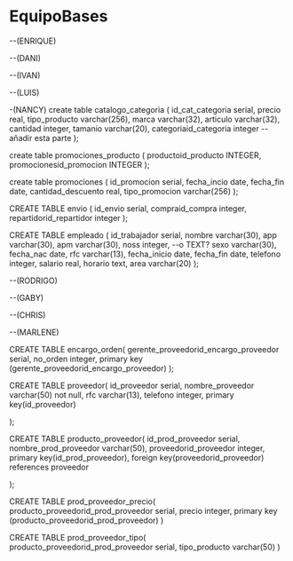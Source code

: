 # EquipoBases

--(ENRIQUE)

--(DANI)

--(IVAN)

--(LUIS)

-(NANCY)
create table catalogo_categoria (
    id_cat_categoria  serial,
	precio real,
	tipo_producto varchar(256),
	marca varchar(32),
	articulo varchar(32),
	cantidad integer,
	tamanio varchar(20),
	categoriaid_categoria integer --añadir esta parte
);

create table promociones_producto (
    productoid_producto INTEGER,
    promocionesid_promocion INTEGER
);

create table promociones (
    id_promocion serial,
    fecha_incio date,
    fecha_fin date,
    cantidad_descuento real,
    tipo_promocion varchar(256)
);

CREATE TABLE envio (
    id_envio serial,
    compraid_compra integer,
    repartidorid_repartidor integer
);

CREATE TABLE empleado (
    id_trabajador serial,
    nombre varchar(30),
    app varchar(30),
    apm varchar(30),
    noss integer,  --o TEXT?
    sexo varchar(30),
    fecha_nac date,
    rfc varchar(13),
    fecha_inicio date,
    fecha_fin date,
    telefono integer,
    salario real,
    horario text,
    area varchar(20)
);

--(RODRIGO)

--(GABY)

--(CHRIS)

--(MARLENE)

CREATE TABLE encargo_orden(
    gerente_proveedorid_encargo_proveedor serial,
    no_orden integer,
    primary key (gerente_proveedorid_encargo_proveedor)
);


CREATE TABLE proveedor(
    id_proveedor serial,
    nombre_proveedor varchar(50) not null,
    rfc varchar(13),
    telefono integer,
    primary key(id_proveedor)

);

CREATE TABLE producto_proveedor(
    id_prod_proveedor serial,
    nombre_prod_proveedor varchar(50),
    proveedorid_proveedor integer,
    primary key(id_prod_proveedor),
    foreign key(proveedorid_proveedor) references proveedor

);


CREATE TABLE prod_proveedor_precio(
    producto_proveedorid_prod_proveedor serial,
    precio integer,
    primary key (producto_proveedorid_prod_proveedor)
)

CREATE TABLE prod_proveedor_tipo(
    producto_proveedorid_prod_proveedor serial,
    tipo_producto varchar(50)
)

